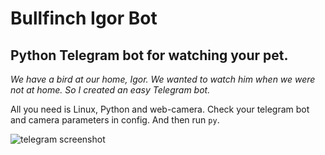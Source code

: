 # Bullfinch Igor Bot
## Python Telegram bot for watching your pet.

_We have a bird at our home, Igor. We wanted to watch him when we were not at home. 
So I created an easy Telegram bot._

All you need is Linux, Python and web-camera. Check your telegram bot and camera parameters in config. And then run `py`.

![telegram screenshot](https://preview.ibb.co/fFRMMQ/shot.png)
